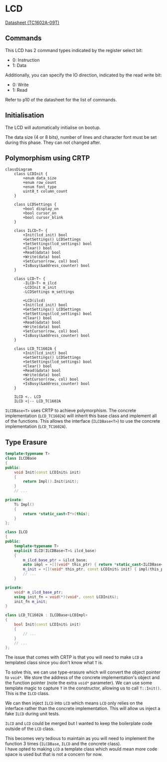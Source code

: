 # LCD

[Datasheet (TC1602A-09T)](https://cdn-shop.adafruit.com/product-files/181/p181.pdf)

## Commands

This LCD has 2 command types indicated by the register select bit:
* 0: Instruction
* 1: Data

Additionally, you can specify the IO direction, indicated by the read write bit:
* 0: Write
* 1: Read

Refer to p10 of the datasheet for the list of commands.

## Initialisation

The LCD will automatically initialise on bootup.

The data size (4 or 8 bits), number of lines and character font must be set during this phase. They can not changed after.

## Polymorphism using CRTP

```mermaid
classDiagram
    class LCDInit {
        +enum data_size
        +enum row_count
        +enum font_type
        uint8_t column_count
    }

    class LCDSettings {
        +bool display_on
        +bool cursor_on
        +bool cursor_blink
    }

    class ILCD~T~ {
        +Init(lcd_init) bool
        +GetSettings() LCDSettings
        +SetSettings(lcd_settings) bool
        +Clear() bool
        +Read(&data) bool
        +Write(data) bool
        +SetCursor(row, col) bool
        +IsBusy(&address_counter) bool
    }

    class LCD~T~ {
        -ILCD~T~ m_ilcd
        -LCDInit m_init
        -LCDSettings m_settings

        +LCD(ilcd)
        +Init(lcd_init) bool
        +GetSettings() LCDSettings
        +SetSettings(lcd_settings) bool
        +Clear() bool
        +Read(&data) bool
        +Write(data) bool
        +SetCursor(row, col) bool
        +IsBusy(&address_counter) bool
    }

    class LCD_TC1602A {
        +Init(lcd_init) bool
        +GetSettings() LCDSettings
        +SetSettings(lcd_settings) bool
        +Clear() bool
        +Read(&data) bool
        +Write(data) bool
        +SetCursor(row, col) bool
        +IsBusy(&address_counter) bool
    }

    ILCD <.. LCD
    ILCD <|-- LCD_TC1602A
```

`ILCDBase<T>` uses CRTP to achieve polymorphism. The concrete implementation (`LCD_TC1602A`) will inherit this base class and implement all of the functions. This allows the interface (`ILCDBase<T>`) to use the concrete implementation (`LCD_TC1602A`).

## Type Erasure

```cpp
template<typename T>
class ILCDBase
{
public:
    void Init(const LCDInit& init)
    {
        return Impl().Init(init);
    }
    // ...

private:
    T& Impl()
    {
        return *static_cast<T*>(this);
    }
};

class ILCD
{
public:
    template<typename T>
    explicit ILCD(ILCDBase<T>& ilcd_base)
    {
        m_ilcd_base_ptr = &ilcd_base;
        auto impl = +[](void* this_ptr) { return *static_cast<ILCDBase<T>*>(this_ptr); };
        m_init = +[](void* this_ptr, const LCDInit& init) { impl(this_ptr).Init(init); };
        // ...
    }

private:
    void* m_ilcd_base_ptr;
    using init_fn = void(*)(void*, const LCDInit&);
    init_fn m_init;
}

class LCD_TC1602A : ILCDBase<LCDImpl>
{
    bool Init(const LCDInit& init)
    {
        // ...
    }
    // ...
};
```

The issue that comes with CRTP is that you will need to make `LCD` a templated class since you don't know what `T` is.

To solve this, we can use type-erasure which will convert the object pointer to `void*`. We store the address of the concrete implementation's object and the function pointer (note the extra `void*` parameter). We can use some template magic to capture `T` in the constructor, allowing us to call `T::Init()`. This is the `ILCD` class.

We can then inject `ILCD` into `LCD` which means `LCD` only relies on the interface rather than the concrete implementation. This will allow us inject a fake `ILCD` during unit tests.

`ILCD` and `LCD` could be merged but I wanted to keep the boilerplate code outside of the `LCD` class.

This becomes very tedious to maintain as you will need to implement the function 3 times (`ILCDBase`, `ILCD` and the concrete class).  
I have opted to making `LCD` a template class which would mean more code space is used but that is not a concern for now.